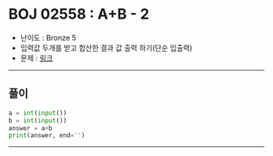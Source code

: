 # BOJ 02558 : A+B - 2
- 난이도 : Bronze 5
- 입력값 두개를 받고 합산한 결과 값 출력 하기(단순 입출력)
- 문제 : [링크](https://www.acmicpc.net/problem/2558)

---  

## 풀이
```python
a = int(input())
b = int(input())
answer = a+b
print(answer, end='')

```

---
